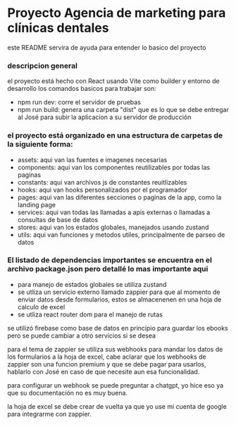 # Proyecto Agencia de marketing para clínicas dentales

este README servira de ayuda para entender lo basico del proyecto


### descripcion general
el proyecto está hecho con React usando Vite como builder y entorno de desarrollo
los comandos basicos para trabajar son:
- npm run dev: corre el servidor de pruebas
- npm run build: genera una carpeta "dist" que es lo que se debe entregar al José para subir la aplicacion a su servidor de producción

### el proyecto está organizado en una estructura de carpetas de la siguiente forma:
- assets: aqui van las fuentes e imagenes necesarias
- components: aqui van los componentes reutilizables por todas las paginas
- constants: aqui van archivos js de constantes reuitlizables
- hooks: aqui van hooks personalizados por el programador
- pages: aqui van las diferentes secciones o paginas de la app, como la landing page
- services: aqui van todas las llamadas a apis externas o llamadas a consultas de base de datos
- stores: aqui van los estados globales, manejados usando zustand
- utils: aqui van funciones y metodos utiles, principalmente de parseo de datos



### El listado de dependencias importantes se encuentra en el archivo package.json pero detallé lo mas importante aqui

- para manejo de estados globales se utiliza zustand
- se utliza un servicio externo llamado zappier para que al momento de enviar datos desde formularios, estos se almacenenen en una hoja de calculo de excel
- se utliza react router dom para el manejo de rutas

se utilizó firebase como base de datos en principio para guardar los ebooks pero se puede cambiar a otro servicios si se desea

para el tema de zappier se utiliza sus webhooks para mandar los datos de los formularios a la hoja de excel, cabe aclarar que los webhooks de zappier son una funcion premium
y que se debe pagar para usarlos, hablarlo con José en caso de que necesite aun esa funcionalidad.

para configurar un webhook se puede preguntar a chatgpt, yo hice eso ya que su documentación no es muy buena.

la hoja de excel se debe crear de vuelta ya que yo use mi cuenta de google para integrarme con zappier.